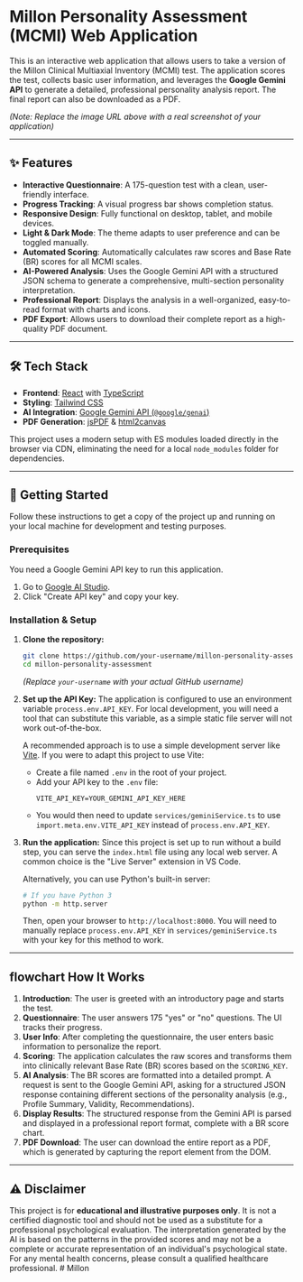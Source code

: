 # Millon Personality Assessment (MCMI) Web Application

This is an interactive web application that allows users to take a version of the Millon Clinical Multiaxial Inventory (MCMI) test. The application scores the test, collects basic user information, and leverages the **Google Gemini API** to generate a detailed, professional personality analysis report. The final report can also be downloaded as a PDF.



*(Note: Replace the image URL above with a real screenshot of your application)*

---

## ✨ Features

- **Interactive Questionnaire**: A 175-question test with a clean, user-friendly interface.
- **Progress Tracking**: A visual progress bar shows completion status.
- **Responsive Design**: Fully functional on desktop, tablet, and mobile devices.
- **Light & Dark Mode**: The theme adapts to user preference and can be toggled manually.
- **Automated Scoring**: Automatically calculates raw scores and Base Rate (BR) scores for all MCMI scales.
- **AI-Powered Analysis**: Uses the Google Gemini API with a structured JSON schema to generate a comprehensive, multi-section personality interpretation.
- **Professional Report**: Displays the analysis in a well-organized, easy-to-read format with charts and icons.
- **PDF Export**: Allows users to download their complete report as a high-quality PDF document.

---

## 🛠️ Tech Stack

- **Frontend**: [React](https://reactjs.org/) with [TypeScript](https://www.typescriptlang.org/)
- **Styling**: [Tailwind CSS](https://tailwindcss.com/)
- **AI Integration**: [Google Gemini API (`@google/genai`)](https://ai.google.dev/)
- **PDF Generation**: [jsPDF](https://github.com/parallax/jsPDF) & [html2canvas](https://html2canvas.hertzen.com/)

This project uses a modern setup with ES modules loaded directly in the browser via CDN, eliminating the need for a local `node_modules` folder for dependencies.

---

## 🚀 Getting Started

Follow these instructions to get a copy of the project up and running on your local machine for development and testing purposes.

### Prerequisites

You need a Google Gemini API key to run this application.

1.  Go to [Google AI Studio](https://aistudio.google.com/app/apikey).
2.  Click "Create API key" and copy your key.

### Installation & Setup

1.  **Clone the repository:**
    ```sh
    git clone https://github.com/your-username/millon-personality-assessment.git
    cd millon-personality-assessment
    ```
    *(Replace `your-username` with your actual GitHub username)*

2.  **Set up the API Key:**
    The application is configured to use an environment variable `process.env.API_KEY`. For local development, you will need a tool that can substitute this variable, as a simple static file server will not work out-of-the-box.

    A recommended approach is to use a simple development server like [Vite](https://vitejs.dev/). If you were to adapt this project to use Vite:
    - Create a file named `.env` in the root of your project.
    - Add your API key to the `.env` file:
      ```
      VITE_API_KEY=YOUR_GEMINI_API_KEY_HERE
      ```
    - You would then need to update `services/geminiService.ts` to use `import.meta.env.VITE_API_KEY` instead of `process.env.API_KEY`.

3.  **Run the application:**
    Since this project is set up to run without a build step, you can serve the `index.html` file using any local web server. A common choice is the "Live Server" extension in VS Code.

    Alternatively, you can use Python's built-in server:
    ```sh
    # If you have Python 3
    python -m http.server
    ```
    Then, open your browser to `http://localhost:8000`. You will need to manually replace `process.env.API_KEY` in `services/geminiService.ts` with your key for this method to work.

---

##  flowchart How It Works

1.  **Introduction**: The user is greeted with an introductory page and starts the test.
2.  **Questionnaire**: The user answers 175 "yes" or "no" questions. The UI tracks their progress.
3.  **User Info**: After completing the questionnaire, the user enters basic information to personalize the report.
4.  **Scoring**: The application calculates the raw scores and transforms them into clinically relevant Base Rate (BR) scores based on the `SCORING_KEY`.
5.  **AI Analysis**: The BR scores are formatted into a detailed prompt. A request is sent to the Google Gemini API, asking for a structured JSON response containing different sections of the personality analysis (e.g., Profile Summary, Validity, Recommendations).
6.  **Display Results**: The structured response from the Gemini API is parsed and displayed in a professional report format, complete with a BR score chart.
7.  **PDF Download**: The user can download the entire report as a PDF, which is generated by capturing the report element from the DOM.

---

## ⚠️ Disclaimer

This project is for **educational and illustrative purposes only**. It is not a certified diagnostic tool and should not be used as a substitute for a professional psychological evaluation. The interpretation generated by the AI is based on the patterns in the provided scores and may not be a complete or accurate representation of an individual's psychological state. For any mental health concerns, please consult a qualified healthcare professional.
#   M i l l o n  
 